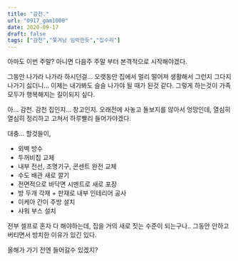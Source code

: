 ```yaml
---
title: "감천."
url: "0917_gam1000"
date: 2020-09-17
draft: false
tags: ["감천","쫓겨남 임박한듯","집수리"]
---
```

아마도 이번 주말? 아니면 다음주 주말 부터 본격적으로 시작해야겠다.

그동안 나가라 나가라 하시던걸... 오랫동안 집에서 멀리 떨어져 생활해서 그런지
그다지 나가기 싫더니... 이제는 내가봐도 슬슬 나가야 될 때가 된것 같다.
그렇게 하는것이 가족 모두가 행복해지는 길이되지 싶다.

아... 감천. 감천 집인지... 창고인지.
오래전에 사놓고 돌보지를 않아서 엉망인데,
열심히 열심히 정리하고 고쳐서 하루빨리 들어가야겠다.

대충... 할것들이,

* 외벽 방수
* 두꺼비집 교체
* 내부 전선, 조명기구, 콘센트 완전 교체
* 수도 배관 새로 깔기
* 전면적으로 바닥면 시멘트로 새로 포장
* 방 두개 각재 + 판재로 내부 인테리어 공사
* 이케아 간이 주방 설치
* 샤워 부스 설치

전부 셀프로 혼자 다 해야하는데, 집을 거의 새로 짓는 수준이 되는구나..
그동안 안하고 버티면서 방치한 이유가 있긴 있다.

올해가 가기 전엔 들어갈수 있겠지?
